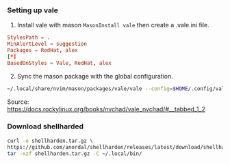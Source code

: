 ### Setting up vale
1. Install vale with mason `MasonInstall vale` then create a .vale.ini file.

```toml
StylesPath = .
MinAlertLevel = suggestion
Packages = RedHat, alex
[*]
BasedOnStyles = Vale, RedHat, alex
```
2. Sync the mason package with the global configuration.
```sh
~/.local/share/nvim/mason/packages/vale/vale --config=$HOME/.config/vale/.vale.ini sync
```

Source: https://docs.rockylinux.org/books/nvchad/vale_nvchad/#__tabbed_1_2

### Download shellharded

```sh
curl -o shellharden.tar.gz \
https://github.com/anordal/shellharden/releases/latest/download/shellharden-x86_64-unknown-linux-gnu.tar.gz
tar -xzf shellharden.tar.gz -C ~/.local/bin/
```
